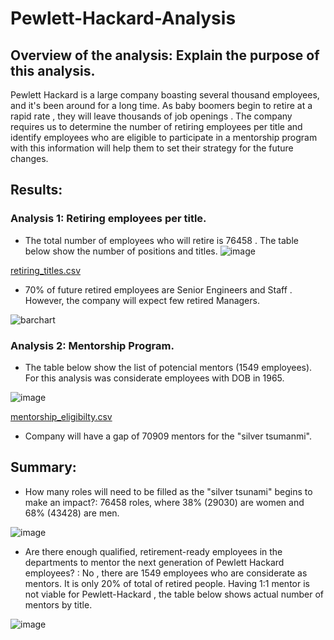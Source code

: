 # Pewlett-Hackard-Analysis

## Overview of the analysis: Explain the purpose of this analysis.

Pewlett Hackard is a large company boasting several thousand employees, and it's been around for a long time. As baby boomers begin to retire at a rapid rate , they will leave thousands of job openings . The company requires us to determine the number of retiring employees per title and identify employees who are eligible to participate in a mentorship program with this information will help them to set their strategy for the future changes.

## Results: 

### Analysis 1: Retiring employees per title.
- The total number of employees who will retire is 76458 . The table below show the number of positions and titles.
                           ![image](https://user-images.githubusercontent.com/120151872/216791893-ed294259-4036-4cde-adc0-b0470b710d93.png)

[retiring_titles.csv](https://github.com/majo84ec/Pewlett-Hackard-Analysis/files/10610055/retiring_titles.csv)

- 70% of future retired employees are Senior Engineers and Staff . However, the company will expect few retired Managers. 

![barchart](https://user-images.githubusercontent.com/120151872/216799421-5c1066d6-3cc1-4712-ba18-4acc6aa3464f.png)

### Analysis 2: Mentorship Program.

- The table below show the list of potencial mentors (1549 employees). For this analysis was considerate employees with DOB in 1965.

![image](https://user-images.githubusercontent.com/120151872/216792547-b1a516e3-416d-401b-b311-365fd056f4f5.png)

[mentorship_eligibilty.csv](https://github.com/majo84ec/Pewlett-Hackard-Analysis/files/10610060/mentorship_eligibilty.csv)

- Company will have a gap of  70909 mentors for the "silver tsumanmi".
  

## Summary: 
-  How many roles will need to be filled as the "silver tsunami" begins to make an impact?: 76458 roles, where 38% (29030) are women and 68% (43428) are men.

![image](https://user-images.githubusercontent.com/120151872/216800794-914522ca-216b-4264-8191-9f032a04c16d.png)

-  Are there enough qualified, retirement-ready employees in the departments to mentor the next generation of Pewlett Hackard employees? : No , there are 1549 employees who are considerate as mentors. It is only 20% of total of retired people.
Having 1:1 mentor is not viable for Pewlett-Hackard , the table below shows actual number of mentors by title.

![image](https://user-images.githubusercontent.com/120151872/216800970-343dbb23-f74e-44a5-8fa1-42d2360503be.png)




